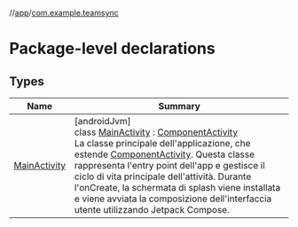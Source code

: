 //[app](../../index.md)/[com.example.teamsync](index.md)

# Package-level declarations

## Types

| Name | Summary |
|---|---|
| [MainActivity](-main-activity/index.md) | [androidJvm]<br>class [MainActivity](-main-activity/index.md) : [ComponentActivity](https://developer.android.com/reference/kotlin/androidx/activity/ComponentActivity.html)<br>La classe principale dell'applicazione, che estende [ComponentActivity](https://developer.android.com/reference/kotlin/androidx/activity/ComponentActivity.html). Questa classe rappresenta l'entry point dell'app e gestisce il ciclo di vita principale dell'attività. Durante l'onCreate, la schermata di splash viene installata e viene avviata la composizione dell'interfaccia utente utilizzando Jetpack Compose. |
